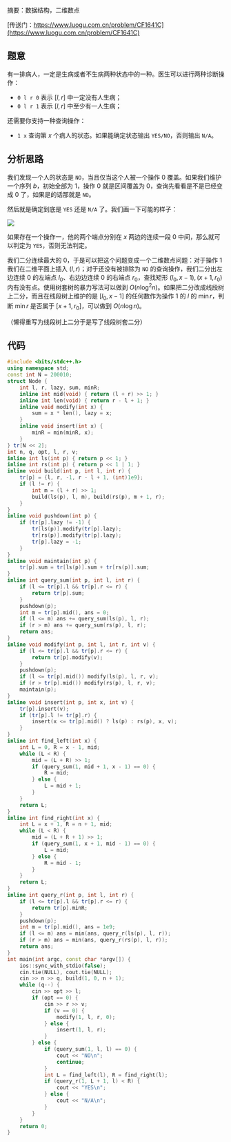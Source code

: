 摘要：数据结构，二维数点

[传送门：https://www.luogu.com.cn/problem/CF1641C](https://www.luogu.com.cn/problem/CF1641C)

## 题意

有一排病人，一定是生病或者不生病两种状态中的一种。医生可以进行两种诊断操作：

- `0 l r 0` 表示 $[l, r]$ 中一定没有人生病；
- `0 l r 1` 表示 $[l, r]$ 中至少有一人生病；

还需要你支持一种查询操作：

- `1 x` 查询第 $x$ 个病人的状态。如果能确定状态输出 `YES/NO`，否则输出 `N/A`。  

## 分析思路

我们发现一个人的状态是 `NO`，当且仅当这个人被一个操作 $0$ 覆盖。如果我们维护一个序列 $b$，初始全部为 $1$，操作 $0$ 就是区间覆盖为 $0$，查询先看看是不是已经变成 $0$ 了，如果是的话那就是 `NO`。

然后就是确定到底是 `YES` 还是 `N/A` 了。我们画一下可能的样子：

![](https://cdn.luogu.com.cn/upload/image_hosting/diul4ahl.png)

如果存在一个操作一，他的两个端点分别在 $x$ 两边的连续一段 $0$ 中间，那么就可以判定为 `YES`，否则无法判定。

我们二分连续最大的 $0$，于是可以把这个问题变成一个二维数点问题：对于操作 $1$ 我们在二维平面上插入 $(l, r)$；对于还没有被排除为 `NO` 的查询操作，我们二分出左边连续 $0$ 的左端点 $l_0$、右边边连续 $0$ 的右端点 $r_0$，查找矩形 $(l_0, x - 1), (x + 1, r_0)$ 内有没有点。使用树套树的暴力写法可以做到 $O\left(n \log^2 n\right)$。如果把二分改成线段树上二分，而且在线段树上维护的是 $[l_0, x - 1]$ 的任何数作为操作 $1$ 的 $l$ 的 $\min r$，判断 $\min r$ 是否属于 $[x + 1, r_0]$，可以做到 $O\left(n \log n\right)$。

（懒得重写为线段树上二分于是写了线段树套二分）

## 代码

```cpp
#include <bits/stdc++.h>
using namespace std;
const int N = 200010;
struct Node {
    int l, r, lazy, sum, minR;
    inline int mid(void) { return (l + r) >> 1; }
    inline int len(void) { return r - l + 1; }
    inline void modify(int x) {
        sum = x * len(), lazy = x;
    }
    inline void insert(int x) {
        minR = min(minR, x);
    }
} tr[N << 2];
int n, q, opt, l, r, v;
inline int ls(int p) { return p << 1; }
inline int rs(int p) { return p << 1 | 1; }
inline void build(int p, int l, int r) {
    tr[p] = {l, r, -1, r - l + 1, (int)1e9};
    if (l != r) {
        int m = (l + r) >> 1;
        build(ls(p), l, m), build(rs(p), m + 1, r);
    }
}
inline void pushdown(int p) {
    if (tr[p].lazy != -1) {
        tr[ls(p)].modify(tr[p].lazy);
        tr[rs(p)].modify(tr[p].lazy);
        tr[p].lazy = -1;
    }
}
inline void maintain(int p) {
    tr[p].sum = tr[ls(p)].sum + tr[rs(p)].sum;
}
inline int query_sum(int p, int l, int r) {
    if (l <= tr[p].l && tr[p].r <= r) {
        return tr[p].sum;
    }
    pushdown(p);
    int m = tr[p].mid(), ans = 0;
    if (l <= m) ans += query_sum(ls(p), l, r);
    if (r > m) ans += query_sum(rs(p), l, r);
    return ans;
}
inline void modify(int p, int l, int r, int v) {
    if (l <= tr[p].l && tr[p].r <= r) {
        return tr[p].modify(v);
    }
    pushdown(p);
    if (l <= tr[p].mid()) modify(ls(p), l, r, v);
    if (r > tr[p].mid()) modify(rs(p), l, r, v);
    maintain(p);
}
inline void insert(int p, int x, int v) {
    tr[p].insert(v);
    if (tr[p].l != tr[p].r) {
        insert(x <= tr[p].mid() ? ls(p) : rs(p), x, v);
    }
}
inline int find_left(int x) {
    int L = 0, R = x - 1, mid;
    while (L < R) {
        mid = (L + R) >> 1;
        if (query_sum(1, mid + 1, x - 1) == 0) {
            R = mid;
        } else {
            L = mid + 1;
        }
    }
    return L;
}
inline int find_right(int x) {
    int L = x + 1, R = n + 1, mid;
    while (L < R) {
        mid = (L + R + 1) >> 1;
        if (query_sum(1, x + 1, mid - 1) == 0) {
            L = mid;
        } else {
            R = mid - 1;
        }
    }
    return L;
}
inline int query_r(int p, int l, int r) {
    if (l <= tr[p].l && tr[p].r <= r) {
        return tr[p].minR;
    }
    pushdown(p);
    int m = tr[p].mid(), ans = 1e9;
    if (l <= m) ans = min(ans, query_r(ls(p), l, r));
    if (r > m) ans = min(ans, query_r(rs(p), l, r));
    return ans;
}
int main(int argc, const char *argv[]) {
    ios::sync_with_stdio(false);
    cin.tie(NULL), cout.tie(NULL);
    cin >> n >> q, build(1, 0, n + 1);
    while (q--) {
        cin >> opt >> l;
        if (opt == 0) {
            cin >> r >> v;
            if (v == 0) {
                modify(1, l, r, 0);
            } else {
                insert(1, l, r);
            }
        } else {
            if (query_sum(1, l, l) == 0) {
                cout << "NO\n";
                continue;
            }
            int L = find_left(l), R = find_right(l);
            if (query_r(1, L + 1, l) < R) {
                cout << "YES\n";
            } else {
                cout << "N/A\n";
            }
        }
    }
    return 0;
}
```
